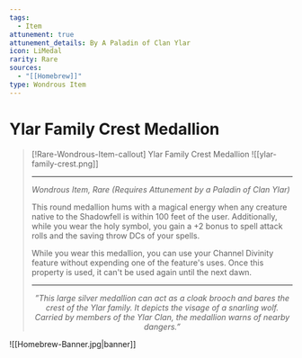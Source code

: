 ```yaml
---
tags:
  - Item
attunement: true
attunement_details: By A Paladin of Clan Ylar
icon: LiMedal
rarity: Rare
sources:
  - "[[Homebrew]]"
type: Wondrous Item
---
```


# Ylar Family Crest Medallion

>[!Rare-Wondrous-Item-callout] Ylar Family Crest Medallion
>![[ylar-family-crest.png]]
>___
> _Wondrous Item, Rare (Requires Attunement by a Paladin of Clan Ylar)_
>
>This round medallion hums with a magical energy when any creature native to the Shadowfell is within 100 feet of the user. Additionally, while you wear the holy symbol, you gain a +2 bonus to spell attack rolls and the saving throw DCs of your spells.
>
>While you wear this medallion, you can use your Channel Divinity feature without expending one of the feature's uses. Once this property is used, it can't be used again until the next dawn.
>
>___
> <p style="text-align:center;"><i>”This large silver medallion can act as a cloak brooch and bares the crest of the Ylar family. It depicts the visage of a snarling wolf. Carried by members of the Ylar Clan, the medallion warns of nearby dangers.”</i></p>

![[Homebrew-Banner.jpg|banner]]
